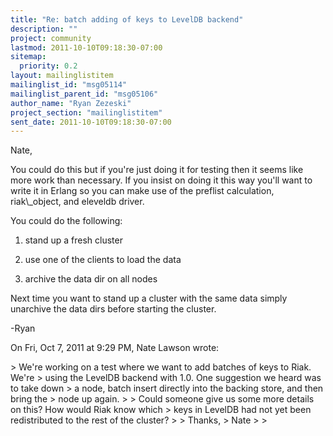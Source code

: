 ```yaml
---
title: "Re: batch adding of keys to LevelDB backend"
description: ""
project: community
lastmod: 2011-10-10T09:18:30-07:00
sitemap:
  priority: 0.2
layout: mailinglistitem
mailinglist_id: "msg05114"
mailinglist_parent_id: "msg05106"
author_name: "Ryan Zezeski"
project_section: "mailinglistitem"
sent_date: 2011-10-10T09:18:30-07:00
---
```



Nate,

You could do this but if you're just doing it for testing then it seems like
more work than necessary. If you insist on doing it this way you'll want to
write it in Erlang so you can make use of the preflist calculation,
riak\\_object, and eleveldb driver.

You could do the following:

1. stand up a fresh cluster

2. use one of the clients to load the data

3. archive the data dir on all nodes

Next time you want to stand up a cluster with the same data simply unarchive
the data dirs before starting the cluster.

-Ryan


On Fri, Oct 7, 2011 at 9:29 PM, Nate Lawson  wrote:

&gt; We're working on a test where we want to add batches of keys to Riak. We're
&gt; using the LevelDB backend with 1.0. One suggestion we heard was to take down
&gt; a node, batch insert directly into the backing store, and then bring the
&gt; node up again.
&gt;
&gt; Could someone give us some more details on this? How would Riak know which
&gt; keys in LevelDB had not yet been redistributed to the rest of the cluster?
&gt;
&gt; Thanks,
&gt; Nate
&gt;
&gt;

